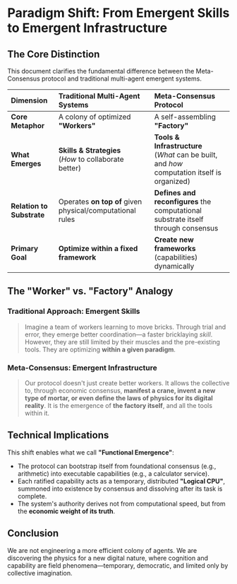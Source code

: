 # Paradigm Shift: From Emergent Skills to Emergent Infrastructure

## The Core Distinction

This document clarifies the fundamental difference between the Meta-Consensus protocol and traditional multi-agent emergent systems.

| Dimension | Traditional Multi-Agent Systems | Meta-Consensus Protocol |
| :--- | :--- | :--- |
| **Core Metaphor** | A colony of optimized **"Workers"** | A self-assembling **"Factory"** |
| **What Emerges** | **Skills & Strategies**<br>(*How* to collaborate better) | **Tools & Infrastructure**<br>(*What* can be built, and *how* computation itself is organized) |
| **Relation to Substrate** | Operates **on top of** given physical/computational rules | **Defines and reconfigures** the computational substrate itself through consensus |
| **Primary Goal** | **Optimize within a fixed framework** | **Create new frameworks** (capabilities) dynamically |

## The "Worker" vs. "Factory" Analogy

### Traditional Approach: Emergent Skills
> Imagine a team of workers learning to move bricks. Through trial and error, they emerge better coordination—a faster bricklaying *skill*. However, they are still limited by their muscles and the pre-existing tools. They are optimizing **within a given paradigm**.

### Meta-Consensus: Emergent Infrastructure
> Our protocol doesn't just create better workers. It allows the collective to, through economic consensus, **manifest a crane, invent a new type of mortar, or even define the laws of physics for its digital reality**. It is the emergence of **the factory itself**, and all the tools within it.

## Technical Implications

This shift enables what we call **"Functional Emergence"**:
- The protocol can bootstrap itself from foundational consensus (e.g., arithmetic) into executable capabilities (e.g., a calculator service).
- Each ratified capability acts as a temporary, distributed **"Logical CPU"**, summoned into existence by consensus and dissolving after its task is complete.
- The system's authority derives not from computational speed, but from the **economic weight of its truth**.

## Conclusion

We are not engineering a more efficient colony of agents. We are discovering the physics for a new digital nature, where cognition and capability are field phenomena—temporary, democratic, and limited only by collective imagination.
